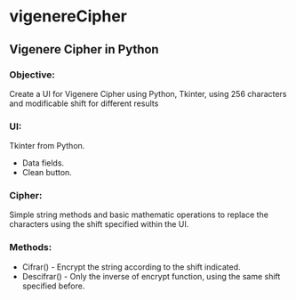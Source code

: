 # vigenereCipher
## Vigenere Cipher in Python

### Objective:
  
  Create a UI for Vigenere Cipher using Python, Tkinter, using 256 characters and modificable shift for different results
  
### UI: 
  
  Tkinter from Python.
  - Data fields.
  - Clean button.
  
### Cipher:

  Simple string methods and basic mathematic operations to replace the characters using the shift specified within the UI.
  
### Methods:

  - Cifrar() - Encrypt the string according to the shift indicated.
  - Descifrar() - Only the inverse of encrypt function, using the same shift specified before.
  
